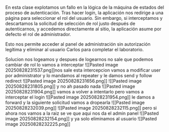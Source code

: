 En esta clase explotamos un fallo en la lógica de la máquina de estados del proceso de autenticación. Tras hacer login, la aplicación nos redirige a una página para seleccionar el rol del usuario. Sin embargo, si interceptamos y descartamos la solicitud de selección de rol justo después de autenticarnos, y accedemos directamente al sitio, la aplicación asume por defecto el rol de administrador.

Esto nos permite acceder al panel de administración sin autorización legítima y eliminar al usuario Carlos para completar el laboratorio.

Solucion
nos logeamos y despues de logearnos no sale que podemos cambiar de rol lo vamos a interceptar
![[Pasted image 20250828231537.png]]nos sale esta intercepcion vamos a modificar user por administrator y lo mandamos al repeater y le damos send y follow redirect
![[Pasted image 20250828231656.png]]
![[Pasted image 20250828231805.png]]
y no  ah pasado nada
![[Pasted image 20250828231904.png]]
vamos a volver a intentarlo pero vamos a interceptar el login
![[Pasted image 20250828231954.png]]
le damos a forward y la siguiente solicitud vamos a dropearla
![[Pasted image 20250828232039.png]]
![[Pasted image 20250828232115.png]]
pero si ahora nos vamos a la raiz
se ve que aqui nos da el admin panel
![[Pasted image 20250828232154.png]]
y ya solo eliminamos al usuario
![[Pasted image 20250828232225.png]]